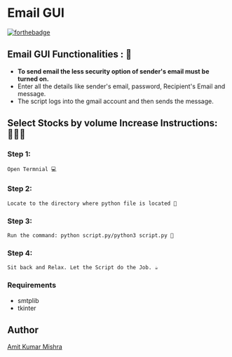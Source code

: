 # <b>Email GUI</b>

[![forthebadge](https://forthebadge.com/images/badges/made-with-python.svg)](https://forthebadge.com)

## Email GUI Functionalities : 🚀

- **To send email the less security option of sender's email must be turned on.**
- Enter all the details like sender's email, password, Recipient's Email and message.
- The script logs into the gmail account and then sends the message.

## Select Stocks by volume Increase Instructions: 👨🏻‍💻

### Step 1:

    Open Termnial 💻

### Step 2:

    Locate to the directory where python file is located 📂

### Step 3:

    Run the command: python script.py/python3 script.py 🧐

### Step 4:

    Sit back and Relax. Let the Script do the Job. ☕

### Requirements

   - smtplib
   - tkinter
    
## Author
   
   [Amit Kumar Mishra](https://github.com/Amit366)

